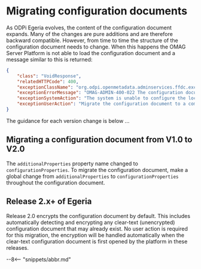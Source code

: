 <!-- SPDX-License-Identifier: CC-BY-4.0 -->
<!-- Copyright Contributors to the ODPi Egeria project. -->

# Migrating configuration documents

As ODPi Egeria evolves, the content of the configuration document expands.
Many of the changes are pure additions and are therefore backward compatible.
However, from time to time the structure of the configuration document needs to
change.  When this happens the OMAG Server Platform is not able to load the
configuration document and a message similar to this is returned:

```json
{
    "class": "VoidResponse",
    "relatedHTTPCode": 400,
    "exceptionClassName": "org.odpi.openmetadata.adminservices.ffdc.exception.OMAGInvalidParameterException",
    "exceptionErrorMessage": "OMAG-ADMIN-400-022 The configuration document for OMAG server cocoMDS1 is at version V1.0 which is not compatible with this OMAG Server Platform which supports versions [V2.0]",
    "exceptionSystemAction": "The system is unable to configure the local server because it can not read the configuration document.",
    "exceptionUserAction": "Migrate the configuration document to a compatible version (or delete and recreate it).  See https://egeria.odpi.org/open-metadata-implementation/admin-services/docs/user/migrating-configuration-documents.html"
}
```

The guidance for each version change is below ...

## Migrating a configuration document from V1.0 to V2.0

The `additionalProperties` property name changed to `configurationProperties`.
To migrate the configuration document, make a global change from 
`additionalProperties` to `configurationProperties` throughout the configuration document.

## Release 2.x+ of Egeria

Release 2.0 encrypts the configuration document by default. This includes automatically
detecting and encrypting any clear-text (unencrypted) configuration document that may already
exist. No user action is required for this migration, the encryption will be handled
automatically when the clear-text configuration document is first opened by the platform in
these releases.

--8<-- "snippets/abbr.md"